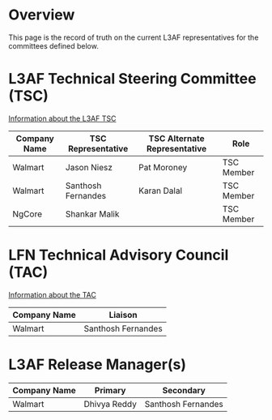 # Overview
This page is the record of truth on the current L3AF representatives for the committees defined below.

# L3AF Technical Steering Committee (TSC)
[Information about the L3AF TSC](https://github.com/l3af-project/governance/blob/main/docs/L3AF_technical_charter.md)

| Company Name | TSC Representative | TSC Alternate Representative | Role |
|--------------|--------------------|------------------------------|------|
| Walmart      | Jason Niesz | Pat Moroney                  | TSC Member |
| Walmart      | Santhosh Fernandes | Karan Dalal                  | TSC Member |
| NgCore       | Shankar Malik      |                              | TSC Member |

# LFN Technical Advisory Council (TAC)
[Information about the TAC](https://wiki.lfnetworking.org/pages/viewpage.action?pageId=327908)

| Company Name | Liaison |
|--------------|---------|
| Walmart | Santhosh Fernandes |

# L3AF Release Manager(s)
| Company Name | Primary | Secondary |
|--------------|---------|-----------|
| Walmart | Dhivya Reddy | Santhosh Fernandes |

